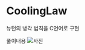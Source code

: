 # CoolingLaw
뉴턴의 냉각 법칙을 C언어로 구현

풀이내용 
![사진](https://user-images.githubusercontent.com/35417717/163128661-eec3998c-ee24-4eba-935d-e5a91cdaff48.jpg)
